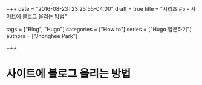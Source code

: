 +++
date = "2016-08-23T23:25:55-04:00"
draft = true
title = "시리즈 #5 - 사이트에 블로그 올리는 방법"

tags = ["Blog", "Hugo"]
categories = ["How to"]
series = ["Hugo 입문하기"]
authors = ["Jhonghee Park"]

+++

# 사이트에 블로그 올리는 방법
